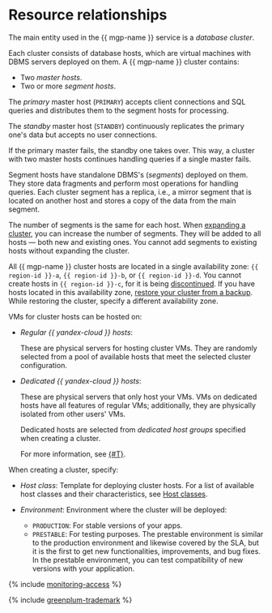 # Resource relationships

The main entity used in the {{ mgp-name }} service is a _database cluster_.

Each cluster consists of database hosts, which are virtual machines with DBMS servers deployed on them. A {{ mgp-name }} cluster contains:

* Two _master hosts_.
* Two or more _segment hosts_.

The _primary_ master host (`PRIMARY`) accepts client connections and SQL queries and distributes them to the segment hosts for processing.

The _standby_ master host (`STANDBY`) continuously replicates the primary one's data but accepts no user connections.

If the primary master fails, the standby one takes over. This way, a cluster with two master hosts continues handling queries if a single master fails.

Segment hosts have standalone DBMS's (_segments_) deployed on them. They store data fragments and perform most operations for handling queries. Each cluster segment has a replica, i.e., a mirror segment that is located on another host and stores a copy of the data from the main segment.

The number of segments is the same for each host. When [expanding a cluster](../operations/hosts/cluster-expand.md), you can increase the number of segments. They will be added to all hosts — both new and existing ones. You cannot add segments to existing hosts without expanding the cluster.


All {{ mgp-name }} cluster hosts are located in a single availability zone: `{{ region-id }}-a`, `{{ region-id }}-b`, or `{{ region-id }}-d`. You cannot create hosts in `{{ region-id }}-c`, for it is being [discontinued](/blog/posts/2023/08/new-availability-zone). If you have hosts located in this availability zone, [restore your cluster from a backup](../operations/cluster-backups.md#restore). While restoring the cluster, specify a different availability zone.


VMs for cluster hosts can be hosted on:

* _Regular {{ yandex-cloud }} hosts_:

   These are physical servers for hosting cluster VMs. They are randomly selected from a pool of available hosts that meet the selected cluster configuration.


* _Dedicated {{ yandex-cloud }} hosts_:

   These are physical servers that only host your VMs. VMs on dedicated hosts have all features of regular VMs; additionally, they are physically isolated from other users' VMs.

   Dedicated hosts are selected from _dedicated host groups_ specified when creating a cluster.

   For more information, see [{#T}](../../compute/concepts/dedicated-host.md).


When creating a cluster, specify:

* _Host class_: Template for deploying cluster hosts. For a list of available host classes and their characteristics, see [Host classes](instance-types.md).

* _Environment_: Environment where the cluster will be deployed:
   * `PRODUCTION`: For stable versions of your apps.
   * `PRESTABLE`: For testing purposes. The prestable environment is similar to the production environment and likewise covered by the SLA, but it is the first to get new functionalities, improvements, and bug fixes. In the prestable environment, you can test compatibility of new versions with your application.

{% include [monitoring-access](../../_includes/mdb/monitoring-access.md) %}

{% include [greenplum-trademark](../../_includes/mdb/mgp/trademark.md) %}
